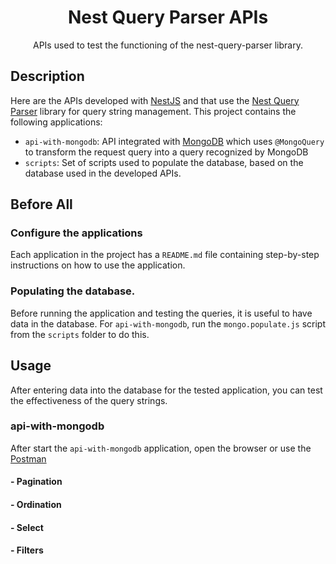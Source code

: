 <h1 style="text-align: center">Nest Query Parser APIs</h1>
<p style="text-align: center">APIs used to test the functioning of the nest-query-parser library.</p>

## Description

Here are the APIs developed with [NestJS](https://nestjs.com/) and that use
the [Nest Query Parser](https://www.npmjs.com/package/nest-query-parser) library for query string management. This
project contains the following applications:

- `api-with-mongodb`: API integrated with [MongoDB](https://www.mongodb.com/) which uses `@MongoQuery` to transform the
  request query into a query recognized by MongoDB
- `scripts`: Set of scripts used to populate the database, based on the database used in the developed APIs.

## Before All

### Configure the applications

Each application in the project has a `README.md` file containing step-by-step instructions on how to use the
application.

### Populating the database.

Before running the application and testing the queries, it is useful to have data in the database.
For `api-with-mongodb`, run the `mongo.populate.js` script from the `scripts` folder to do this.

## Usage

After entering data into the database for the tested application, you can test the effectiveness of the query strings.

### api-with-mongodb 

After start the `api-with-mongodb` application, open the browser or use the [Postman]()


#### - Pagination 

#### - Ordination 

#### - Select

#### - Filters

